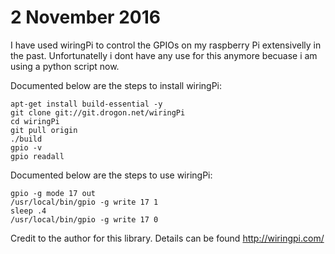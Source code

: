 # 2 November 2016
I have used wiringPi to control the GPIOs on my raspberry Pi extensivelly in the past. Unfortunatelly i dont have any use for this anymore becuase i am using a python script now.

Documented below are the steps to install wiringPi:  
```
apt-get install build-essential -y  
git clone git://git.drogon.net/wiringPi  
cd wiringPi  
git pull origin  
./build  
gpio -v  
gpio readall  

```

Documented below are the steps to use wiringPi:  
```
gpio -g mode 17 out
/usr/local/bin/gpio -g write 17 1
sleep .4
/usr/local/bin/gpio -g write 17 0
```

Credit to the author for this library. Details can be found http://wiringpi.com/
